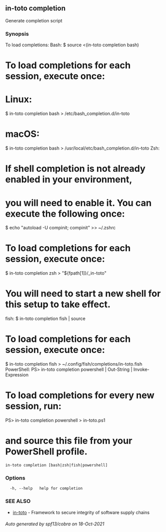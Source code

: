 ## in-toto completion

Generate completion script

### Synopsis

To load completions:
Bash:
  $ source <(in-toto completion bash)
  # To load completions for each session, execute once:
  # Linux:
  $ in-toto completion bash > /etc/bash_completion.d/in-toto
  # macOS:
  $ in-toto completion bash > /usr/local/etc/bash_completion.d/in-toto
Zsh:
  # If shell completion is not already enabled in your environment,
  # you will need to enable it.  You can execute the following once:
  $ echo "autoload -U compinit; compinit" >> ~/.zshrc
  # To load completions for each session, execute once:
  $ in-toto completion zsh > "${fpath[1]}/_in-toto"
  # You will need to start a new shell for this setup to take effect.
fish:
  $ in-toto completion fish | source
  # To load completions for each session, execute once:
  $ in-toto completion fish > ~/.config/fish/completions/in-toto.fish
PowerShell:
  PS> in-toto completion powershell | Out-String | Invoke-Expression
  # To load completions for every new session, run:
  PS> in-toto completion powershell > in-toto.ps1
  # and source this file from your PowerShell profile.


```
in-toto completion [bash|zsh|fish|powershell]
```

### Options

```
  -h, --help   help for completion
```

### SEE ALSO

* [in-toto](in-toto.md)	 - Framework to secure integrity of software supply chains

###### Auto generated by spf13/cobra on 18-Oct-2021
